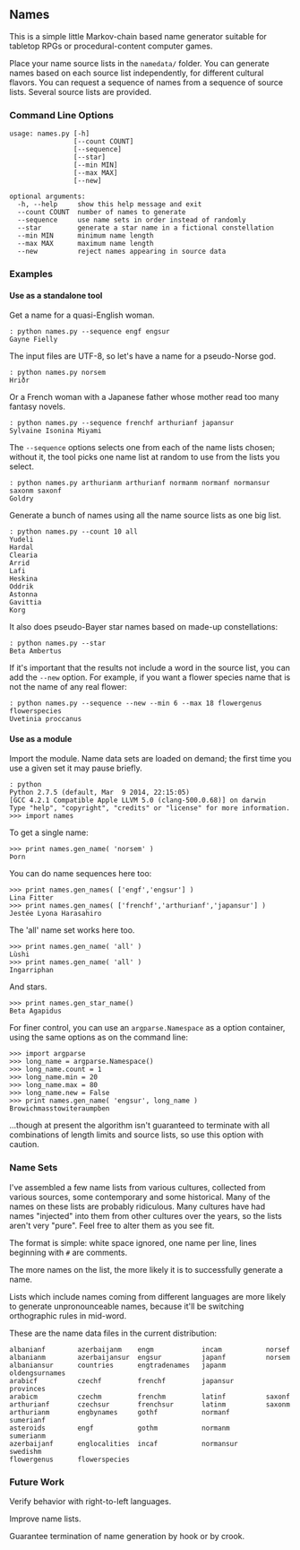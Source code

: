 ## Names

This is a simple little Markov-chain based name generator suitable for tabletop RPGs or procedural-content computer games.

Place your name source lists in the `namedata/` folder. You can generate names based on each source list independently, for different cultural flavors. You can request a sequence of names from a sequence of source lists. Several source lists are provided.  

### Command Line Options

~~~
usage: names.py [-h] 
                [--count COUNT] 
                [--sequence] 
                [--star] 
                [--min MIN]
                [--max MAX]
                [--new]

optional arguments:
  -h, --help     show this help message and exit
  --count COUNT  number of names to generate
  --sequence     use name sets in order instead of randomly 
  --star         generate a star name in a fictional constellation
  --min MIN      minimum name length
  --max MAX      maximum name length
  --new          reject names appearing in source data
~~~

### Examples

#### Use as a standalone tool                                             

Get a name for a quasi-English woman.

~~~
: python names.py --sequence engf engsur
Gayne Fielly
~~~

The input files are UTF-8, so let's have a name for a pseudo-Norse god.

~~~
: python names.py norsem
Hriðr
~~~
 
Or a French woman with a Japanese father whose mother read too many fantasy novels.

~~~
: python names.py --sequence frenchf arthurianf japansur
Sylvaine Isonina Miyami
~~~
 
The `--sequence` options selects one from each of the name lists chosen; without it, the tool picks one name list at random to use from the lists you select.

~~~
: python names.py arthurianm arthurianf normanm normanf normansur saxonm saxonf
Goldry
~~~

Generate a bunch of names using all the name source lists as one big list.

~~~
: python names.py --count 10 all
Yudeli
Hardal
Clearia
Arrid
Lafi
Heskina
Oddrik
Astonna
Gavittia
Korg
~~~   
   
It also does pseudo-Bayer star names based on made-up constellations:

~~~
: python names.py --star
Beta Ambertus
~~~

If it's important that the results not include a word in the source list,
you can add the `--new` option. For example, if you want a flower species 
name that is not the name of any real flower: 

~~~
: python names.py --sequence --new --min 6 --max 18 flowergenus flowerspecies
Uvetinia proccanus
~~~
     
#### Use as a module

Import the module. Name data sets are loaded on demand; the 
first time you use a given set it may pause briefly.

~~~
: python
Python 2.7.5 (default, Mar  9 2014, 22:15:05) 
[GCC 4.2.1 Compatible Apple LLVM 5.0 (clang-500.0.68)] on darwin
Type "help", "copyright", "credits" or "license" for more information.
>>> import names
~~~

To get a single name:
~~~
>>> print names.gen_name( 'norsem' )
Þorn
~~~  

You can do name sequences here too:

~~~
>>> print names.gen_names( ['engf','engsur'] )
Lina Fitter
>>> print names.gen_names( ['frenchf','arthurianf','japansur'] )
Jestée Lyona Harasahiro                                                             
~~~

The 'all' name set works here too.

~~~
>>> print names.gen_name( 'all' )
Lùshi 
>>> print names.gen_name( 'all' )
Ingarriphan
~~~

And stars.

~~~
>>> print names.gen_star_name()
Beta Agapidus
~~~

For finer control, you can use an `argparse.Namespace` as a option container, 
using the same options as on the command line:

~~~
>>> import argparse
>>> long_name = argparse.Namespace()
>>> long_name.count = 1
>>> long_name.min = 20
>>> long_name.max = 80
>>> long_name.new = False
>>> print names.gen_name( 'engsur', long_name )
Browichmasstowiteraumpben
~~~

...though at present the algorithm isn't guaranteed to terminate 
with all combinations of length limits and source lists, so use 
this option with caution. 


### Name Sets 

I've assembled a few name lists from various cultures, collected from various sources, some contemporary and some historical. Many of the names on these lists are probably ridiculous. Many cultures have had names "injected" into them from other cultures over the years, so the lists aren't very "pure". Feel free to alter them as you see fit.   

The format is simple: white space ignored, one name per line, lines beginning with `#` are comments.

The more names on the list, the more likely it is to successfully generate a name. 

Lists which include names coming from different languages are more likely to generate unpronounceable names, because it'll be switching orthographic rules in mid-word.  

These are the name data files in the current distribution:

~~~
albanianf        azerbaijanm    engm            incam           norsef
albanianm        azerbaijansur  engsur          japanf          norsem
albaniansur      countries      engtradenames   japanm          oldengsurnames
arabicf          czechf         frenchf         japansur        provinces
arabicm          czechm         frenchm         latinf          saxonf
arthurianf       czechsur       frenchsur       latinm          saxonm
arthurianm       engbynames     gothf           normanf         sumerianf
asteroids        engf           gothm           normanm         sumerianm
azerbaijanf      englocalities  incaf           normansur       swedishm 
flowergenus      flowerspecies  
~~~  

### Future Work

Verify behavior with right-to-left languages.

Improve name lists.

Guarantee termination of name generation by hook or by crook.

